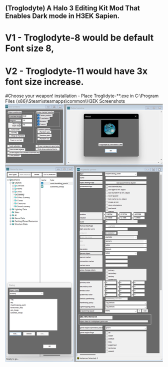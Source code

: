 ## (Troglodyte) A Halo 3 Editing Kit Mod That Enables Dark mode in H3EK Sapien.
# V1 - Troglodyte-8 would be default Font size 8,
# V2 - Troglodyte-11 would have 3x font size increase.
#Choose your weapon!
installation - Place Troglidyte-**.exe in C:\Program Files (x86)\Steam\steamapps\common\H3EK
Screenshots
![Screenshot](https://github.com/jackrabbit72380/ho4kmmm/blob/master/Troglodyte_Preview.jpg)
